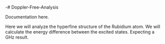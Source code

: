 -# Doppler-Free-Analysis

Documentation here.

Here we will analyze the hyperfine structure of the Rubidium atom. 
We will calculate the energy difference between the excited states.
Expecting a GHz result.
